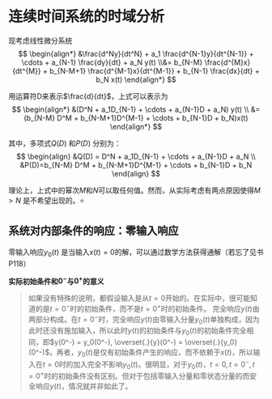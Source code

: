 # 连续时间系统的时域分析

现考虑线性微分系统
$$ \begin{align*}
 &\frac{d^Ny}{dt^N} + a_1 \frac{d^{N-1}y}{dt^{N-1}} + \cdots + a_{N-1} \frac{dy}{dt} + a_N y(t) \\&= b_{N-M} \frac{d^{M}x}{dt^{M}} + b_{N-M+1} \frac{d^{M-1}x}{dt^{M-1}} + b_{N-1} \frac{dx}{dt} + b_N x(t) 
\end{align*} $$

用运算符$\mathrm{D}$来表示$\frac{d}{dt}$，上式可以表示为
$$ \begin{align*}
    &(D^N + a_1D_{N-1} + \cdots + a_{N-1}D + a_N) y(t) \\ &=(b_{N-M} D^M + b_{N-M+1}D^{M-1} + \cdots + b_{N-1}D + b_N)x(t)
\end{align*} $$

其中，多项式$Q(D)$ 和$P(D)$ 分别为：
$$ \begin{align}
    &Q(D) = D^N + a_1D_{N-1} + \cdots + a_{N-1}D + a_N  \\ &P(D)=b_{N-M} D^M + b_{N-M+1}D^{M-1} + \cdots + b_{N-1}D + b_N
\end{align} $$

理论上，上式中的幂次$M$和$N$可以取任何值。然而，从实际考虑有两点原因使得$M > N$ 是不希望出现的。:star:

## 系统对内部条件的响应：零输入响应

零输入响应$y_0(t)$ 是当输入$x(t) = 0$的解，可以通过数学方法获得通解（若忘了见书P118）

**实际初始条件和$0^-$与$0^+$的意义**
>如果没有特殊的说明，都假设输入是从$t=0$开始的。在实际中，很可能知道的是$t=0^-$时的初始条件，而不是$t=0^+$时的初始条件。
>完全响应$y(t)$由两部分构成。在$t=0^-$时，完全响应$y(t)$由零输入分量$y_0(t)$单独构成，因为此时还没有施加输入，所以此时$y(t)$的初始条件与$y_0(t)$的初始条件完全相同，即$y(0^-) = y_0(0^-), \overset{.}{y}(0^-) = \overset{.}{y_0}(0^-)$。再者，$y_0(t)$是仅有初始条件产生的响应，而不依赖于$x(t)$，所以输入在$t=0$时的加入完全不影响$y_0(t)$。很明显，对于$y_0(t)$，$t=0,t=0^-,t=0^+$时的初始条件没有区别。但对于包括零输入分量和零状态分量的而安全响应$y(t)$，情况就并非如此了。